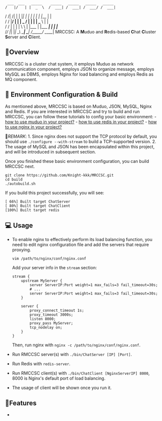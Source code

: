      ___  ___   _____    _____   _____   _____   _____  
    /   |/   | |  _  \  /  ___| /  ___| /  ___/ /  ___| 
   / /|   /| | | |_| |  | |     | |     | |___  | |     
  / / |__/ | | |  _  /  | |     | |     \___  \ | |     
 / /       | | | | \ \  | |___  | |___   ___| | | |___  
/_/        |_| |_|  \_\ \_____| \_____| /_____/ \_____| 
MRCCSC: A **M**uduo and **R**edis-based **C**hat **C**luster **S**erver and **C**lient.

## :memo:Overview
  MRCCSC is a cluster chat system, it employs Muduo as network communication component, employs JSON to organize message,  employs MySQL as DBMS, employs Nginx for load balancing and employs Redis as MQ component.

## :hammer: Environment Configuration & Build
  As mentioned above, MRCCSC is based on Muduo, JSON, MySQL, Nginx and Redis. If you are interested in MRCCSC and try to build and run MRCCSC, you can follow these tutorials to config your basic environment:
    - [how to use muduo in your project?](https://github.com/chenshuo/muduo-tutorial)
    - [how to use redis in your project?](https://github.com/redis/hiredis.git)
    - [how to use nginx in your project?](https://nginx.org/en/docs/)

  📌*REMARK*:
    1. Since nginx does not support the TCP protocol by default, you should use `./configure --with-stream` to build a TCP-supported version.
    2. The usage of MySQL and JSON has been encapsulated within this project, and will be introduced in subsequent section.

  Once you finished these basic environment configuration, you can build MRCCSC next.
  ```shell
  git clone https://github.com/Knight-kkk/MRCCSC.git
  cd build
  ./autobuild.sh
  ```
  If you build this project successfully, you will see:
  ```shell
  [ 66%] Built target ChatServer
  [ 80%] Built target ChatClient
  [100%] Built target redis
  ```

## 💻 Usage
- To enable nginx to effectively perform its load balancing function, you need to edit nginx configuration file and add the servers that require proxying.
  ```shell
  vim /path/to/nginx/conf/nginx.conf
  ```
  Add your server info in the `stream` section:
  ```
  stream {
      upstream MyServer {
          server ServerIP:Port weight=1 max_fails=3 fail_timeout=30s;
          # ...
          server ServerIP:Port weight=1 max_fails=3 fail_timeout=30s;
      }
      
      server {
          proxy_connect_timeout 1s;
          proxy_timeout 3000s;
          listen 8000;
          proxy_pass MyServer;
          tcp_nodelay on;
      }
  }
  ```
  Then, run nginx with `nginx -c /path/to/nginx/conf/nginx.conf`.

- Run RMCCSC server(s) with `./bin/ChatServer [IP] [Port]`.
- Run Redis with `redis-server`.
- Run RMCCSC client(s) with `./bin/ChatClient [NginxServerIP] 8000`, 8000 is Nginx's default port of load balancing.
- The usage of client will be shown once you run it.

## :art:Features
  - 

